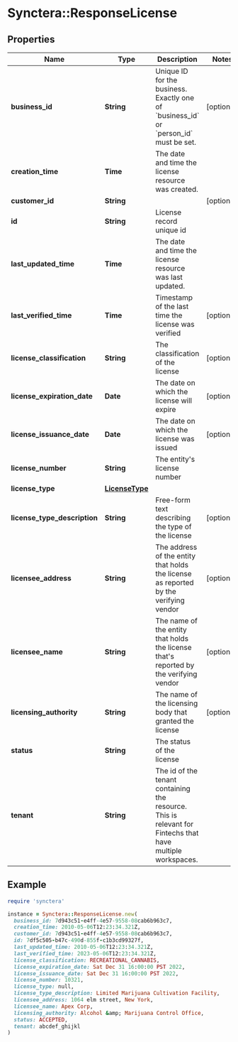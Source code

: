 # Synctera::ResponseLicense

## Properties

| Name | Type | Description | Notes |
| ---- | ---- | ----------- | ----- |
| **business_id** | **String** | Unique ID for the business. Exactly one of &#x60;business_id&#x60; or &#x60;person_id&#x60; must be set.  | [optional] |
| **creation_time** | **Time** | The date and time the license resource  was created. |  |
| **customer_id** | **String** |  | [optional] |
| **id** | **String** | License record unique id |  |
| **last_updated_time** | **Time** | The date and time the license resource was last updated. |  |
| **last_verified_time** | **Time** | Timestamp of the last time the license was verified | [optional] |
| **license_classification** | **String** | The classification of the license | [optional] |
| **license_expiration_date** | **Date** | The date on which the license will expire | [optional] |
| **license_issuance_date** | **Date** | The date on which the license was issued | [optional] |
| **license_number** | **String** | The entity&#39;s license number |  |
| **license_type** | [**LicenseType**](LicenseType.md) |  |  |
| **license_type_description** | **String** | Free-form text describing the type of the license | [optional] |
| **licensee_address** | **String** | The address of the entity that holds the license as reported by the verifying vendor | [optional] |
| **licensee_name** | **String** | The name of the entity that holds the license that&#39;s reported by the verifying vendor | [optional] |
| **licensing_authority** | **String** | The name of the licensing body that granted the license | [optional] |
| **status** | **String** | The status of the license |  |
| **tenant** | **String** | The id of the tenant containing the resource. This is relevant for Fintechs that have multiple workspaces.  |  |

## Example

```ruby
require 'synctera'

instance = Synctera::ResponseLicense.new(
  business_id: 7d943c51-e4ff-4e57-9558-08cab6b963c7,
  creation_time: 2010-05-06T12:23:34.321Z,
  customer_id: 7d943c51-e4ff-4e57-9558-08cab6b963c7,
  id: 7df5c505-b47c-490d-855f-c1b3cd99327f,
  last_updated_time: 2010-05-06T12:23:34.321Z,
  last_verified_time: 2023-05-06T12:23:34.321Z,
  license_classification: RECREATIONAL_CANNABIS,
  license_expiration_date: Sat Dec 31 16:00:00 PST 2022,
  license_issuance_date: Sat Dec 31 16:00:00 PST 2022,
  license_number: 10321,
  license_type: null,
  license_type_description: Limited Marijuana Cultivation Facility,
  licensee_address: 1064 elm street, New York,
  licensee_name: Apex Corp,
  licensing_authority: Alcohol &amp; Marijuana Control Office,
  status: ACCEPTED,
  tenant: abcdef_ghijkl
)
```

